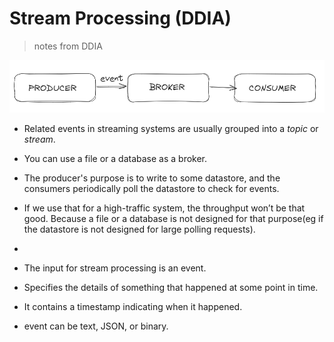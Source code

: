 # Stream Processing (DDIA)

> notes from DDIA
> 

![Untitled](Stream%20Processing%20(DDIA)%20f4987f81092d4e0cb9f8f95cdd325250/Untitled.png)

- Related events in streaming systems are usually grouped into a *topic* or *stream*.
- You can use a file or a database as a broker.
- The producer's purpose is to write to some datastore, and the consumers periodically poll the datastore to check for events.
- If we use that for a high-traffic system, the throughput won’t be that good. Because a file or a database is not designed for that purpose(eg if the datastore is not designed for large polling requests).
- 

- The input for stream processing is an event.
- Specifies the details of something that happened at some point in time.
- It contains a timestamp indicating when it happened.
- event can be text, JSON, or binary.